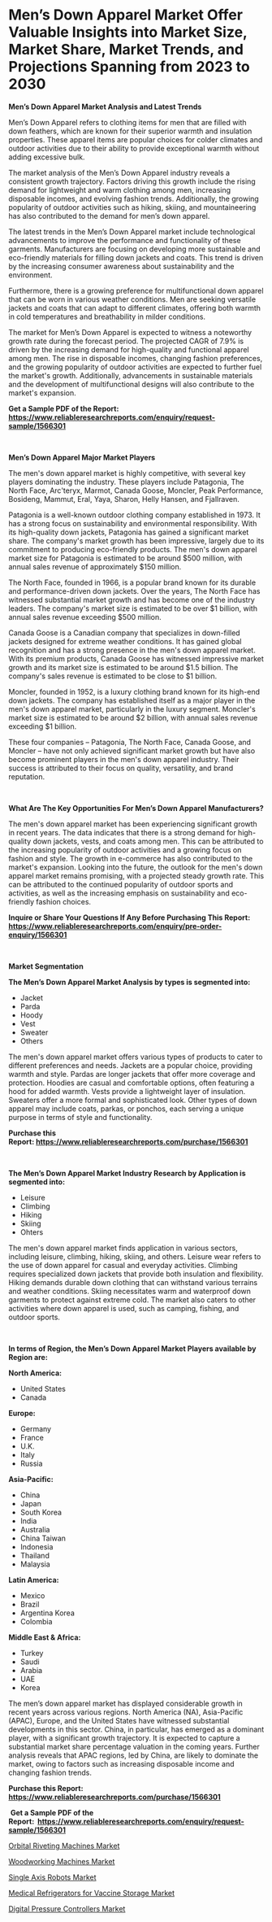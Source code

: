 <p><h1>Men’s Down Apparel Market Offer Valuable Insights into Market Size, Market Share, Market Trends, and Projections Spanning from 2023 to 2030</h1></p><p><strong>Men’s Down Apparel Market Analysis and Latest Trends</strong></p>
<p><p>Men’s Down Apparel refers to clothing items for men that are filled with down feathers, which are known for their superior warmth and insulation properties. These apparel items are popular choices for colder climates and outdoor activities due to their ability to provide exceptional warmth without adding excessive bulk.</p><p>The market analysis of the Men’s Down Apparel industry reveals a consistent growth trajectory. Factors driving this growth include the rising demand for lightweight and warm clothing among men, increasing disposable incomes, and evolving fashion trends. Additionally, the growing popularity of outdoor activities such as hiking, skiing, and mountaineering has also contributed to the demand for men’s down apparel.</p><p>The latest trends in the Men’s Down Apparel market include technological advancements to improve the performance and functionality of these garments. Manufacturers are focusing on developing more sustainable and eco-friendly materials for filling down jackets and coats. This trend is driven by the increasing consumer awareness about sustainability and the environment.</p><p>Furthermore, there is a growing preference for multifunctional down apparel that can be worn in various weather conditions. Men are seeking versatile jackets and coats that can adapt to different climates, offering both warmth in cold temperatures and breathability in milder conditions.</p><p>The market for Men’s Down Apparel is expected to witness a noteworthy growth rate during the forecast period. The projected CAGR of 7.9% is driven by the increasing demand for high-quality and functional apparel among men. The rise in disposable incomes, changing fashion preferences, and the growing popularity of outdoor activities are expected to further fuel the market's growth. Additionally, advancements in sustainable materials and the development of multifunctional designs will also contribute to the market's expansion.</p></p>
<p><strong>Get a Sample PDF of the Report:&nbsp; <a href="https://www.reliableresearchreports.com/enquiry/request-sample/1566301">https://www.reliableresearchreports.com/enquiry/request-sample/1566301</a></strong></p>
<p>&nbsp;</p>
<p><strong>Men’s Down Apparel Major Market Players</strong></p>
<p><p>The men's down apparel market is highly competitive, with several key players dominating the industry. These players include Patagonia, The North Face, Arc'teryx, Marmot, Canada Goose, Moncler, Peak Performance, Bosideng, Mammut, Eral, Yaya, Sharon, Helly Hansen, and Fjallraven.</p><p>Patagonia is a well-known outdoor clothing company established in 1973. It has a strong focus on sustainability and environmental responsibility. With its high-quality down jackets, Patagonia has gained a significant market share. The company's market growth has been impressive, largely due to its commitment to producing eco-friendly products. The men's down apparel market size for Patagonia is estimated to be around $500 million, with annual sales revenue of approximately $150 million.</p><p>The North Face, founded in 1966, is a popular brand known for its durable and performance-driven down jackets. Over the years, The North Face has witnessed substantial market growth and has become one of the industry leaders. The company's market size is estimated to be over $1 billion, with annual sales revenue exceeding $500 million.</p><p>Canada Goose is a Canadian company that specializes in down-filled jackets designed for extreme weather conditions. It has gained global recognition and has a strong presence in the men's down apparel market. With its premium products, Canada Goose has witnessed impressive market growth and its market size is estimated to be around $1.5 billion. The company's sales revenue is estimated to be close to $1 billion.</p><p>Moncler, founded in 1952, is a luxury clothing brand known for its high-end down jackets. The company has established itself as a major player in the men's down apparel market, particularly in the luxury segment. Moncler's market size is estimated to be around $2 billion, with annual sales revenue exceeding $1 billion.</p><p>These four companies – Patagonia, The North Face, Canada Goose, and Moncler – have not only achieved significant market growth but have also become prominent players in the men's down apparel industry. Their success is attributed to their focus on quality, versatility, and brand reputation.</p></p>
<p>&nbsp;</p>
<p><strong>What Are The Key Opportunities For Men’s Down Apparel Manufacturers?</strong></p>
<p><p>The men's down apparel market has been experiencing significant growth in recent years. The data indicates that there is a strong demand for high-quality down jackets, vests, and coats among men. This can be attributed to the increasing popularity of outdoor activities and a growing focus on fashion and style. The growth in e-commerce has also contributed to the market's expansion. Looking into the future, the outlook for the men's down apparel market remains promising, with a projected steady growth rate. This can be attributed to the continued popularity of outdoor sports and activities, as well as the increasing emphasis on sustainability and eco-friendly fashion choices.</p></p>
<p><strong>Inquire or Share Your Questions If Any Before Purchasing This Report: <a href="https://www.reliableresearchreports.com/enquiry/pre-order-enquiry/1566301">https://www.reliableresearchreports.com/enquiry/pre-order-enquiry/1566301</a></strong></p>
<p>&nbsp;</p>
<p><strong>Market Segmentation</strong></p>
<p><strong>The Men’s Down Apparel Market Analysis by types is segmented into:</strong></p>
<p><ul><li>Jacket</li><li>Parda</li><li>Hoody</li><li>Vest</li><li>Sweater</li><li>Others</li></ul></p>
<p><p>The men's down apparel market offers various types of products to cater to different preferences and needs. Jackets are a popular choice, providing warmth and style. Pardas are longer jackets that offer more coverage and protection. Hoodies are casual and comfortable options, often featuring a hood for added warmth. Vests provide a lightweight layer of insulation. Sweaters offer a more formal and sophisticated look. Other types of down apparel may include coats, parkas, or ponchos, each serving a unique purpose in terms of style and functionality.</p></p>
<p><strong>Purchase this Report:&nbsp;<a href="https://www.reliableresearchreports.com/purchase/1566301">https://www.reliableresearchreports.com/purchase/1566301</a></strong></p>
<p>&nbsp;</p>
<p><strong>The Men’s Down Apparel Market Industry Research by Application is segmented into:</strong></p>
<p><ul><li>Leisure</li><li>Climbing</li><li>Hiking</li><li>Skiing</li><li>Ohters</li></ul></p>
<p><p>The men's down apparel market finds application in various sectors, including leisure, climbing, hiking, skiing, and others. Leisure wear refers to the use of down apparel for casual and everyday activities. Climbing requires specialized down jackets that provide both insulation and flexibility. Hiking demands durable down clothing that can withstand various terrains and weather conditions. Skiing necessitates warm and waterproof down garments to protect against extreme cold. The market also caters to other activities where down apparel is used, such as camping, fishing, and outdoor sports.</p></p>
<p>&nbsp;</p>
<p><strong>In terms of Region, the Men’s Down Apparel Market Players available by Region are:</strong></p>
<p>
    <p> <strong> North America: </strong>
        <ul>
            <li>United States</li>
            <li>Canada</li>
        </ul>
        </p> 
    <p> <strong> Europe: </strong>
        <ul>
            <li>Germany</li>
            <li>France</li>
            <li>U.K.</li>
            <li>Italy</li>
            <li>Russia</li>
        </ul>
        </p> 
    <p> <strong> Asia-Pacific: </strong>
        <ul>
            <li>China</li>
            <li>Japan</li>
            <li>South Korea</li>
            <li>India</li>
            <li>Australia</li>
            <li>China Taiwan</li>
            <li>Indonesia</li>
            <li>Thailand</li>
            <li>Malaysia</li>
        </ul>
        </p> 
    <p> <strong> Latin America: </strong>
        <ul>
            <li>Mexico</li>
            <li>Brazil</li>
            <li>Argentina Korea</li>
            <li>Colombia</li>
        </ul>
        </p> 
    <p> <strong> Middle East & Africa: </strong>
        <ul>
            <li>Turkey</li>
            <li>Saudi</li>
            <li>Arabia</li>
            <li>UAE</li>
            <li>Korea</li>
        </ul>
    </p>
    </p>
<p><p>The men’s down apparel market has displayed considerable growth in recent years across various regions. North America (NA), Asia-Pacific (APAC), Europe, and the United States have witnessed substantial developments in this sector. China, in particular, has emerged as a dominant player, with a significant growth trajectory. It is expected to capture a substantial market share percentage valuation in the coming years. Further analysis reveals that APAC regions, led by China, are likely to dominate the market, owing to factors such as increasing disposable income and changing fashion trends.</p></p>
<p><strong>Purchase this Report: <a href="https://www.reliableresearchreports.com/purchase/1566301">https://www.reliableresearchreports.com/purchase/1566301</a></strong></p>
<p>&nbsp;<strong>Get a Sample PDF of the Report:&nbsp;&nbsp;<a href="https://www.reliableresearchreports.com/enquiry/request-sample/1566301">https://www.reliableresearchreports.com/enquiry/request-sample/1566301</a></strong></p>
<p><strong></strong></p>
<p><p><a href="https://medium.com/@angelageorge32/orbital-riveting-machines-market-size-growth-forecast-2023-2030-7d46c2e90584">Orbital Riveting Machines Market</a></p><p><a href="https://www.linkedin.com/pulse/woodworking-machines-market-insights-players-forecast-till-3mqgf/">Woodworking Machines Market</a></p><p><a href="https://medium.com/@kennethjensen27/single-axis-robots-market-size-growth-forecast-2023-2030-3a929c05da4a">Single Axis Robots Market</a></p><p><a href="https://github.com/RickHolmes3/Market-Research-Report-List-1/blob/main/medical-refrigerators-for-vaccine-storage-market.md">Medical Refrigerators for Vaccine Storage Market</a></p><p><a href="https://www.linkedin.com/pulse/decoding-digital-pressure-controllers-market-deep-dive-latest-apc3f/">Digital Pressure Controllers Market</a></p></p>